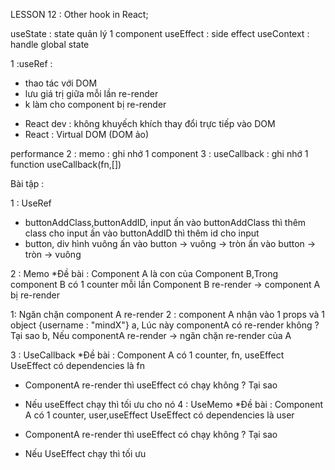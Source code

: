 LESSON 12 : Other hook in React;

useState : state quản lý 1 component
useEffect : side effect
useContext : handle global state

1 :useRef :

- thao tác với DOM
- lưu giá trị giữa mỗi lần re-render
- k làm cho component bị re-render

* React dev : không khuyếch khích thay đổi trực tiếp vào DOM
* React : Virtual DOM (DOM ảo)

performance
2 : memo : ghi nhớ 1 component
3 : useCallback : ghi nhớ 1 function
useCallback(fn,[])

Bài tập :

1 : UseRef

- buttonAddClass,buttonAddID, input
  ấn vào buttonAddClass thì thêm class cho input
  ấn vào buttonAddID thì thêm id cho input
- button, div hình vuông
  ấn vào button -> vuông -> tròn
  ấn vào button -> tròn -> vuông

2 : Memo
\*Đề bài : Component A là con của Component B,Trong component B có 1 counter
mỗi lần Component B re-render -> component A bị re-render

1: Ngăn chặn component A re-render
2 : component A nhận vào 1 props và 1 object {username : "mindX"}
a, Lúc này componentA có re-render không ? Tại sao
b, Nếu componentA re-render -> ngăn chặn re-render của A

3 : UseCallback
\*Đề bài : Component A có 1 counter, fn, useEffect
UseEffect có dependencies là fn

- ComponentA re-render thì useEffect có chạy không ? Tại sao
- Nếu useEffect chạy thì tối ưu cho nó
  4 : UseMemo
  \*Đề bài : Component A có 1 counter, user<object>,useEffect
  UseEffect có dependencies là user

- ComponentA re-render thì useEffect có chạy không ? Tại sao
- Nếu UseEffect chạy thì tối ưu
